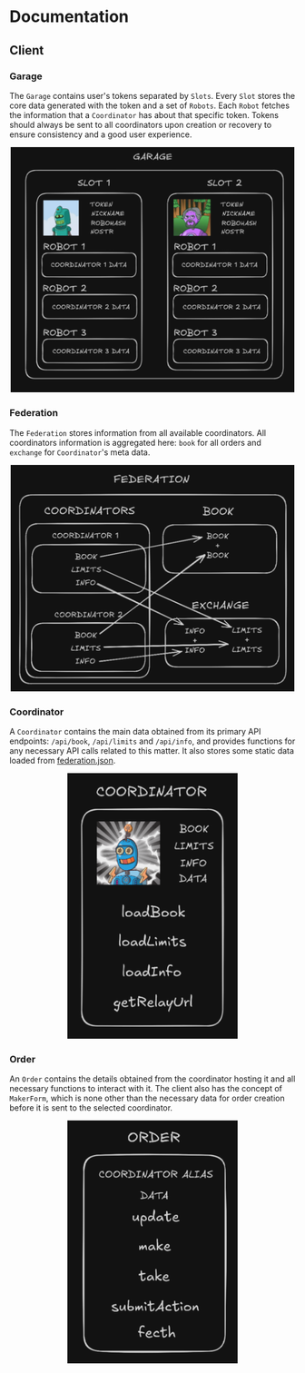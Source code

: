 # Documentation

## Client

### Garage

The `Garage` contains user's tokens separated by `Slots`. Every `Slot` stores the core data generated with the token and a set of `Robots`. Each `Robot` fetches the information that a `Coordinator` has about that specific token. Tokens should always be sent to all coordinators upon creation or recovery to ensure consistency and a good user experience.

<div align="center">
  <img src="/development/assets/garage.png" width="500px">
</div>

### Federation

The `Federation` stores information from all available coordinators. All coordinators information is aggregated here: `book` for all orders and `exchange` for `Coordinator`'s meta data.

<div align="center">
  <img src="/development/assets/federation.png" width="500px">
</div>

### Coordinator

A `Coordinator` contains the main data obtained from its primary API endpoints: `/api/book`, `/api/limits` and `/api/info`, and provides functions for any necessary API calls related to this matter. It also stores some static data loaded from [federation.json](/frontend/static/federation.json).

<div align="center">
  <img src="/development/assets/coordinator.png" width="300px">
</div>

### Order

An `Order` contains the details obtained from the coordinator hosting it and all necessary functions to interact with it. The client also has the concept of `MakerForm`, which is none other than the necessary data for order creation before it is sent to the selected coordinator.

<div align="center">
  <img src="/development/assets/order.png" width="300px">
</div>
